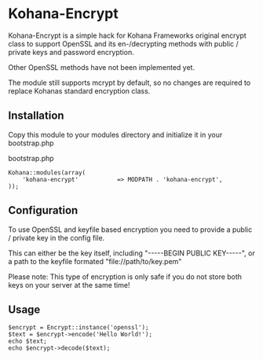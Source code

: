 Kohana-Encrypt
============

Kohana-Encrypt is a simple hack for Kohana Frameworks original encrypt class to support
OpenSSL and its en-/decrypting methods with public / private keys and password encryption.

Other OpenSSL methods have not been implemented yet.

The module still supports mcrypt by default, so no changes are required to replace 
Kohanas standard encryption class.


Installation
-----

Copy this module to your modules directory and initialize it in your bootstrap.php

bootstrap.php

	Kohana::modules(array(
        'kohana-encrypt'           => MODPATH . 'kohana-encrypt',
    ));


Configuration
-----

To use OpenSSL and keyfile based encryption you need to provide a public / private key in the config file.

This can either be the key itself, including "-----BEGIN PUBLIC KEY-----", 
or a path to the keyfile formated "file://path/to/key.pem"

Please note: This type of encryption is only safe if you do not store both keys on your server at the same time!

Usage
-----

    $encrypt = Encrypt::instance('openssl');
    $text = $encrypt->encode('Hello World!');
    echo $text;
    echo $encrypt->decode($text);

